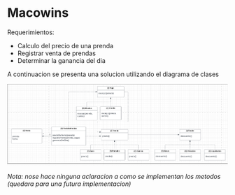 # Macowins

Requerimientos:
* Calculo del precio de una prenda
* Registrar venta de prendas
* Determinar la ganancia del dia

A continuacion se presenta una solucion utilizando el diagrama de clases

<img src="/assets/uml_macowins.png" alt="Diagrama de clases"/>

*Nota: nose hace ninguna aclaracion a como se implementan los metodos (quedara para una futura implementacion)*
